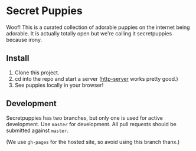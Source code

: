 # Secret Puppies

Woof! This is a curated collection of adorable puppies on the internet being adorable. It is actually totally open but we're calling it secretpuppies because irony.

## Install
1. Clone this project.
2. cd into the repo and start a server ([http-server](https://www.npmjs.com/package/http-server) works pretty good.)
3. See puppies locally in your browser!

## Development

Secretpuppies has two branches, but only one is used for active development. Use `master` for development. All pull requests should be submitted against `master`.

(We use `gh-pages` for the hosted site, so avoid using this branch thanx.)
